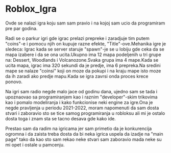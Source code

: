 # Roblox_Igra
Ovde se nalazi igra koju sam sam pravio i na kojoj sam ucio da programiram pre par godina. 

Radi se o parkur igri gde igrac prelazi prepreke i zaradjuje tim putem "coins"-e i pomocu njih on kupuje razne efekte, "Title"-ove.Mehanika igre je sledeca:
Igrac kada se server staruje  "spawn"-je se u lobiju gde ceka da se mapa izabere i da se ona ucita.Ukupno ima 12 mapa podeljenih u tri grupe na:
Dessert, Woodlands i Volcanozone.Svaka grupa ima 4 mape.Kada se ucita mapa, igrac ima 320 sekundi da je predje, ima 6 prepreka.Na sredini mape se nalaze "coinsi" koji on moze da pokupi i na kraju mape isto moze da ih zaradi ako predje mapu.Kada se igra zavrsi onda proces krece ponovo.

Na igri sam radio negde malo jace od godinu dana, ujedno sam se tada i upoznaovao sa programiranjem kao i raznim "developer"-skim trikovima kao i pomalo modeliranja i kako funkcionise neki engine za igre.Ona je negde pravljenja u periodu 2021-2022, moram napomenuti da sam dosta stvari i zaboravio sto se tice samog programiranja u robloksu ali mi je ostalo dosta toga i znam sta se tacno desava gde kako ide.

Prestao sam da radim na igricama jer sam primetio da je konkurencija ogromna i da zaista treba dosta da bi neka igrica uspela da izadje na "main page" tako da kao sto sam rekao neke stvari sam zaboravio mada neke su mi opet i ostale u pamcenju.
